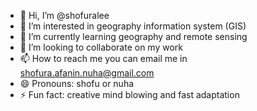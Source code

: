 - 👋 Hi, I’m @shofuralee
- 👀 I’m interested in geography information system (GIS)
- 🌱 I’m currently learning geography and remote sensing
- 💞️ I’m looking to collaborate on my work
- 📫 How to reach me you can email me in shofura.afanin.nuha@gmail.com
- 😄 Pronouns: shofu or nuha
- ⚡ Fun fact: creative mind blowing and fast adaptation

<!---
shofuralee/shofuralee is a ✨ special ✨ repository because its `README.md` (this file) appears on your GitHub profile.
You can click the Preview link to take a look at your changes.
--->
